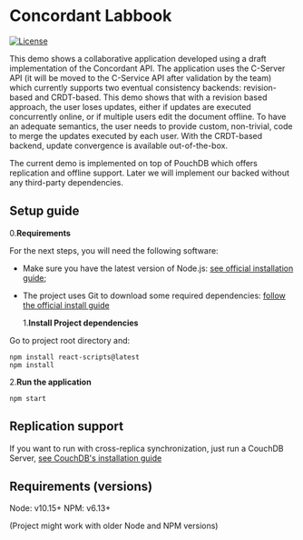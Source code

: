 # Concordant Labbook

[![License](https://img.shields.io/badge/License-Apache%202.0-blue.svg)](https://opensource.org/licenses/Apache-2.0)

This demo shows a collaborative application developed using a draft implementation
of the Concordant API. The application uses the C-Server API (it will be
moved to the C-Service API after validation by the team) which currently supports
two eventual consistency backends: revision-based and CRDT-based.
This demo shows that with a revision based approach, the user loses updates, either
if updates are executed concurrently online, or if multiple users edit the
document offline. To have an adequate semantics, the user needs to provide custom,
non-trivial, code to merge the updates executed by each user.
With the CRDT-based backend, update convergence is available out-of-the-box.

The current demo is implemented on top of PouchDB which offers replication and
offline support. Later we will implement our backed without any
third-party dependencies.

## Setup guide

0.**Requirements**

For the next steps, you will need the following software:

- Make sure you have the latest version of Node.js: [see official installation guide](https://nodejs.org/en/download/);
- The project uses Git to download some required dependencies: [follow the official install guide](https://git-scm.com/book/en/v2/Getting-Started-Installing-Git)

  1.**Install Project dependencies**

Go to project root directory and:

```shell
npm install react-scripts@latest
npm install
```

2.**Run the application**

```shell
npm start
```

## Replication support

If you want to run with cross-replica synchronization, just run a CouchDB Server, [see CouchDB's installation guide](https://docs.couchdb.org/en/stable/install/index.html)

## Requirements (versions)

Node: v10.15+
NPM: v6.13+

(Project might work with older Node and NPM versions)
